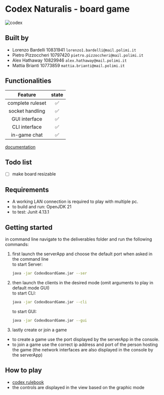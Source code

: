 # Codex Naturalis - board game
![codex](src/main/resources/graphics/CODEX_wallpaper_1080.jpg)

## Built by
- Lorenzo Bardelli 10831941 `lorenzo1.bardelli@mail.polimi.it` 
- Pietro Pizzoccheri 10797420 `pietro.pizzoccheri@mail.polimi.it` 
- Alex Hathaway 10829946 `alex.hathaway@mail.polimi.it` 
- Mattia Brianti 10773859 `mattia.brianti@mail.polimi.it` 

## Functionalities
|     Feature      | state |
|:----------------:|:-----:|
| complete ruleset |   ✅   |
| socket handling  |   ✅   |
|  GUI interface   |   ✅   |
|  CLI interface   |   ✅   |
|   in-game chat   |   ✅   |

[documentation](https://github.com/omgbarde/IS24-LB04/tree/master/deliverables)

## Todo list
- [ ] make board resizable

## Requirements
- A working LAN connection is required to play with multiple pc.
- to build and run: OpenJDK 21
- to test: Junit 4.13.1

## Getting started
in command line navigate to the deliverables folder and run the following commands:
1. first launch the serverApp and choose the default port when asked in the command line\
   to start Server:
    ```sh
    java -jar CodexBoardGame.jar --ser
    ```
2. then launch the clients in the desired mode (omit arguments to play in default mode GUI)\
    to start CLI:
   
    ```sh
    java -jar CodexBoardGame.jar --cli
    ```
    
    to start GUI:
  
    ```sh
    java -jar CodexBoardGame.jar --gui
    ```
   
3. lastly create or join a game
  - to create a game use the port displayed by the serverApp in the console.
  - to join a game use the correct ip address and port of the person hosting the game (the network interfaces are also displayed in the console by the serverApp)

## How to play
- [codex rulebook](src/main/resources/CODEX_Rulebook_IT.pdf)
- the controls are displayed in the view based on the graphic mode

